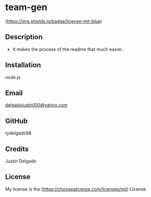   # team-gen
  (https://img.shields.io/badge/license-mit-blue)
  ## Description
  
  - It makes the process of the readme that much easier.. 
  
  ## Installation
  
  node.js
  

  ## Email

  delgadojustin100@yahoo.com
  

  ## GitHub

  tydelgado98
  
  ## Credits
  
  Justin Delgado
  
  ## License
  
  My license is the (https://choosealicense.com/licenses/mit) License